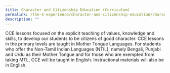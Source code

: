 ```yaml
---
title: Character and Citizenship Education (Curriculum)
permalink: /the-k-experience/character-and-citizenship-education/character-programmes/cce/
description: ""
---
```


<p>CCE lessons focused on the explicit teaching of values, knowledge and skills, to develop our students to be citizens of good character. CCE lessons in the primary levels are taught in Mother Tongue Languages. For students who offer the Non-Tamil Indian Languages (NTIL), namely Bengali, Punjabi and Urdu as their Mother Tongue and for those who are exempted from taking MTL, CCE will be taught in English. Instructional materials will also be in English.</p>